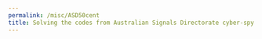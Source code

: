 ```yaml
---
permalink: /misc/ASD50cent
title: Solving the codes from Australian Signals Directorate cyber-spy agency's 75th anniversary 50 cent coin
---
```


<br>

